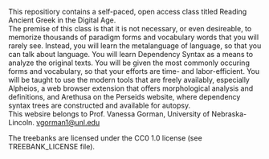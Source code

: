 This repositiory contains a self-paced, open access class titled Reading Ancient Greek in the Digital Age.  
The premise of this class is that it is not necessary, or even desireable, to memorize thousands of paradigm forms and vocabulary words that you will rarely see.
Instead, you will learn the metalanguage of language, so that you can talk about language.  You will learn Dependency Syntax as a means to analyze the original texts.
You will be given the most commonly occuring forms and vocabulary, so that your efforts are time- and labor-efficient.
You will be taught to use the modern tools that are freely availably, especially Alpheios, a web browser extension that offers morphological analysis and definitions, and Arethusa on the Perseids website, where dependency syntax trees are constructed and available for autopsy.
<br>
This websire belongs to Prof. Vanessa Gorman, University of Nebraska-Lincoln.  vgorman1@unl.edu


The treebanks are licensed under the CC0 1.0 license (see TREEBANK_LICENSE file).
